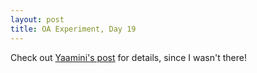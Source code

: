 ```yaml
---
layout: post
title: OA Experiment, Day 19
---
```


Check out [Yaamini's post](https://yaaminiv.github.io/Manchester-Day-19/) for details, since I wasn't there!

